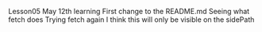 Lesson05
May 12th learning
First change to the README.md
Seeing what fetch does
Trying fetch again
I think this will only be visible on the sidePath
